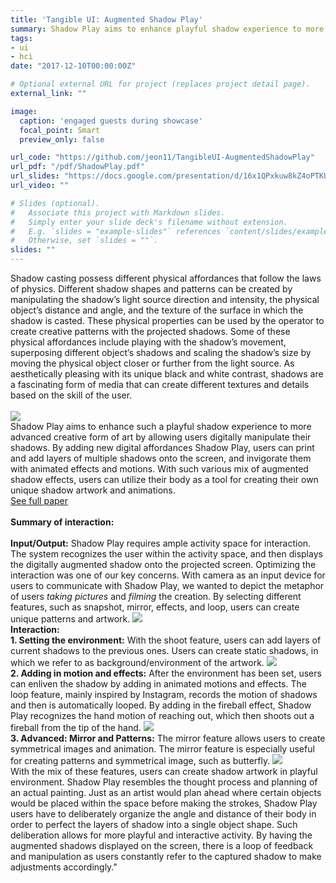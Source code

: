 ```yaml
---
title: 'Tangible UI: Augmented Shadow Play'
summary: Shadow Play aims to enhance playful shadow experience to more advanced creative form of art by allowing users digitally manipulate their shadows. By adding new digital affordances Shadow Play, users can print and add layers of multiple shadows onto the screen, and invigorate them with animated effects and motions. With such various mix of augmented shadow effects, users can ...
tags:
- ui
- hci
date: "2017-12-10T00:00:00Z"

# Optional external URL for project (replaces project detail page).
external_link: ""

image:
  caption: 'engaged guests during showcase'
  focal_point: Smart
  preview_only: false

url_code: "https://github.com/jeon11/TangibleUI-AugmentedShadowPlay"
url_pdf: "/pdf/ShadowPlay.pdf"
url_slides: "https://docs.google.com/presentation/d/16x1QPxkuw8kZ4oPTKUww_MLPmnWV_1FEOZRSZTo1OpM/edit#slide=id.g2d01f0ca6a_2_75"
url_video: ""

# Slides (optional).
#   Associate this project with Markdown slides.
#   Simply enter your slide deck's filename without extension.
#   E.g. `slides = "example-slides"` references `content/slides/example-slides.md`.
#   Otherwise, set `slides = ""`.
slides: ""
---
```


Shadow casting possess different physical affordances that follow the laws of physics. Different shadow shapes and patterns can be created by manipulating the shadow’s light source direction and intensity, the physical object’s distance and angle, and the texture of the surface in which the shadow is casted. These physical properties can be used by the operator to create creative patterns with the projected shadows. Some of these physical affordances include playing with the shadow’s movement, superposing different object’s shadows and scaling the shadow’s size by moving the physical object closer or further from the light source. As aesthetically pleasing with its unique black and white contrast, shadows are a fascinating form of media that can create different textures and details based on the skill of the user.<br><br>![](/img/shadowplay/test.gif)<br> Shadow Play aims to enhance such a playful shadow experience to more advanced creative form of art by allowing users digitally manipulate their shadows. By adding new digital affordances Shadow Play, users can print and add layers of multiple shadows onto the screen, and invigorate them with animated effects and motions. With such various mix of augmented shadow effects, users can utilize their body as a tool for creating their own unique shadow artwork and animations.<br>[See full paper](/pdf/ShadowPlay.pdf) <br><br>**Summary of interaction:**<br><br>**Input/Output:** Shadow Play requires ample activity space for interaction. The system recognizes the user within the activity space, and then displays the digitally augmented shadow onto the projected screen. Optimizing the interaction was one of our key concerns. With camera as an input device for users to communicate with Shadow Play, we wanted to depict the metaphor of users *taking pictures* and *filming* the creation. By selecting different features, such as snapshot, mirror, effects, and loop, users can create unique patterns and artwork. ![](/img/shadowplay/setup.jpg)<br>**Interaction:**<br>**1. Setting the environment:** With the shoot feature, users can add layers of current shadows to the previous ones. Users can create static shadows, in which we refer to as background/environment of the artwork. ![](/img/shadowplay/env.gif)<br>**2. Adding in motion and effects:** After the environment has been set, users can enliven the shadow by adding in animated motions and effects. The loop feature, mainly inspired by Instagram, records the motion of shadows and then is automatically looped. By adding in the fireball effect, Shadow Play recognizes the hand motion of reaching out, which then shoots out a fireball from the tip of the hand. ![](/img/shadowplay/motion.gif)<br>**3. Advanced: Mirror and Patterns:** The mirror feature allows users to create symmetrical images and animation. The mirror feature is especially useful for creating patterns and symmetrical image, such as butterfly. ![](/img/shadowplay/mirror.gif)<br>With the mix of these features, users can create shadow artwork in playful environment. Shadow Play resembles the thought process and planning of an actual painting. Just as an artist would plan ahead where certain objects would be placed within the space before making the strokes, Shadow Play users have to deliberately organize the angle and distance of their body in order to perfect the layers of shadow into a single object shape. Such deliberation allows for more playful and interactive activity. By having the augmented shadows displayed on the screen, there is a loop of feedback and manipulation as users constantly refer to the captured shadow to make adjustments accordingly."
